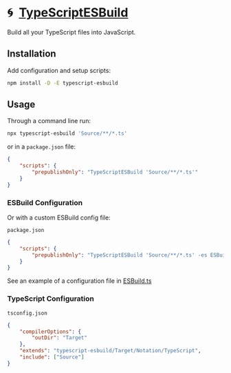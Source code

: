 # 🌀 [TypeScriptESBuild]

Build all your TypeScript files into JavaScript.

## Installation

Add configuration and setup scripts:

```sh
npm install -D -E typescript-esbuild
```

## Usage

Through a command line run:

```sh
npx typescript-esbuild 'Source/**/*.ts'
```

or in a `package.json` file:

```json
{
	"scripts": {
		"prepublishOnly": "TypeScriptESBuild 'Source/**/*.ts'"
	}
}
```

### ESBuild Configuration

Or with a custom ESBuild config file:

`package.json`

```json
{
	"scripts": {
		"prepublishOnly": "TypeScriptESBuild 'Source/**/*.ts' -es ESBuild.ts"
	}
}
```

See an example of a configuration file in
[ESBuild.ts](Source/Variable/ESBuild.ts)

### TypeScript Configuration

`tsconfig.json`

```json
{
	"compilerOptions": {
		"outDir": "Target"
	},
	"extends": "typescript-esbuild/Target/Notation/TypeScript",
	"include": ["Source"]
}
```

[ESBuild]: https://npmjs.org/esbuild
[TypeDoc]: https://npmjs.org/typedoc
[TypeScriptESBuild]: https://npmjs.org/typescript-esbuild
